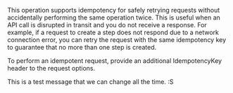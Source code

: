 This operation supports idempotency for safely retrying requests without accidentally performing the same operation twice. This is useful when an API call is disrupted in transit and you do not receive a response. For example, if a request to create a step does not respond due to a network connection error, you can retry the request with the same idempotency key to guarantee that no more than one step is created.

To perform an idempotent request, provide an additional IdempotencyKey header to the request options.

This is a test message that we can change all the time. :S